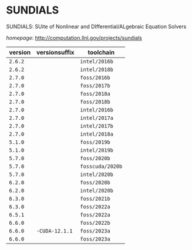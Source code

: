 # SUNDIALS

SUNDIALS: SUite of Nonlinear and DIfferential/ALgebraic Equation Solvers

*homepage*: <http://computation.llnl.gov/projects/sundials>

version | versionsuffix | toolchain
--------|---------------|----------
``2.6.2`` |  | ``intel/2016b``
``2.6.2`` |  | ``intel/2018b``
``2.7.0`` |  | ``foss/2016b``
``2.7.0`` |  | ``foss/2017b``
``2.7.0`` |  | ``foss/2018a``
``2.7.0`` |  | ``foss/2018b``
``2.7.0`` |  | ``intel/2016b``
``2.7.0`` |  | ``intel/2017a``
``2.7.0`` |  | ``intel/2017b``
``2.7.0`` |  | ``intel/2018a``
``5.1.0`` |  | ``foss/2019b``
``5.1.0`` |  | ``intel/2019b``
``5.7.0`` |  | ``foss/2020b``
``5.7.0`` |  | ``fosscuda/2020b``
``5.7.0`` |  | ``intel/2020b``
``6.2.0`` |  | ``foss/2020b``
``6.2.0`` |  | ``intel/2020b``
``6.3.0`` |  | ``foss/2021b``
``6.3.0`` |  | ``foss/2022a``
``6.5.1`` |  | ``foss/2022a``
``6.6.0`` |  | ``foss/2022b``
``6.6.0`` | ``-CUDA-12.1.1`` | ``foss/2023a``
``6.6.0`` |  | ``foss/2023a``
